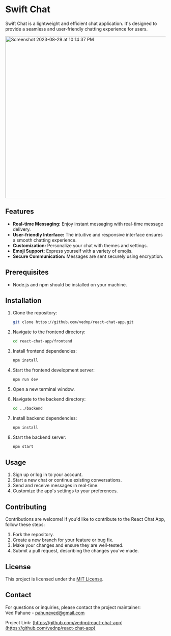 # Swift Chat

Swift Chat is a lightweight and efficient chat application. It's designed to provide a seamless and user-friendly chatting experience for users.

<img width="509" alt="Screenshot 2023-08-29 at 10 14 37 PM" src="https://github.com/vednp/swift-chat/assets/114849889/03e17ee2-9d3b-458e-b61e-93dbe6bbcd9c">

## Features

- **Real-time Messaging:** Enjoy instant messaging with real-time message delivery.
- **User-friendly Interface:** The intuitive and responsive interface ensures a smooth chatting experience.
- **Customization:** Personalize your chat with themes and settings.
- **Emoji Support:** Express yourself with a variety of emojis.
- **Secure Communication:** Messages are sent securely using encryption.

## Prerequisites

- Node.js and npm should be installed on your machine.

## Installation

1. Clone the repository:

   ```bash
   git clone https://github.com/vednp/react-chat-app.git
   ```

2. Navigate to the frontend directory:

   ```bash
   cd react-chat-app/frontend
   ```

3. Install frontend dependencies:

   ```bash
   npm install
   ```

4. Start the frontend development server:

   ```bash
   npm run dev
   ```

5. Open a new terminal window.

6. Navigate to the backend directory:

   ```bash
   cd ../backend
   ```

7. Install backend dependencies:

   ```bash
   npm install
   ```

8. Start the backend server:

   ```bash
   npm start
   ```

## Usage

1. Sign up or log in to your account.
2. Start a new chat or continue existing conversations.
3. Send and receive messages in real-time.
4. Customize the app's settings to your preferences.

## Contributing

Contributions are welcome! If you'd like to contribute to the React Chat App, follow these steps:

1. Fork the repository.
2. Create a new branch for your feature or bug fix.
3. Make your changes and ensure they are well-tested.
4. Submit a pull request, describing the changes you've made.

## License

This project is licensed under the [MIT License](LICENSE).

## Contact

For questions or inquiries, please contact the project maintainer:  
Ved Pahune - [pahuneved@gmail.com](mailto:your@email.com)

Project Link: [https://github.com/vednp/react-chat-app](https://github.com/vednp/react-chat-app)
```
